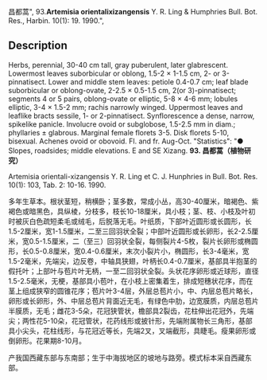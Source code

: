 昌都蒿",
93.**Artemisia orientalixizangensis** Y. R. Ling & Humphries Bull. Bot. Res., Harbin. 10(1): 19. 1990.",

## Description
Herbs, perennial, 30-40 cm tall, gray puberulent, later glabrescent. Lowermost leaves suborbicular or oblong, 1.5-2 × 1-1.5 cm, 2- or 3-pinnatisect. Lower and middle stem leaves: petiole 0.4-0.7 cm; leaf blade suborbicular or oblong-ovate, 2-2.5 × 0.5-1.5 cm, 2(or 3)-pinnatisect; segments 4 or 5 pairs, oblong-ovate or elliptic, 5-8 × 4-6 mm; lobules elliptic, 3-4 × 1.5-2 mm; rachis narrowly winged. Uppermost leaves and leaflike bracts sessile, 1- or 2-pinnatisect. Synflorescence a dense, narrow, spikelike panicle. Involucre ovoid or subglobose, 1.5-2.5 mm in diam.; phyllaries ± glabrous. Marginal female florets 3-5. Disk florets 5-10, bisexual. Achenes ovoid or obovoid. Fl. and fr. Aug-Oct.
  "Statistics": "● Slopes, roadsides; middle elevations. E and SE Xizang.
**93. 昌都蒿（植物研究）**

Artemisia orientali-xizangensis Y. R. Ling et C. J. Hunphries in Bull. Bot. Res. 10(1): 103, Tab. 2: 10-16. 1990.

多年生草本。根状茎短，稍横卧；茎多数，常成小丛，高30-40厘米，暗褐色、紫褐色或暗黑色，具纵棱，分枝多，枝长10-18厘米，具小枝；茎、枝、小枝及叶初时被灰白色疏短柔毛或绒毛，后脱落无毛。叶纸质，下部叶近圆形或长圆形，长1.5-2厘米，宽1-1.5厘米，二至三回羽状全裂；中部叶近圆形或长卵形，长2-2.5厘米，宽0.5-1.5厘米，二（至三）回羽状全裂，每侧裂片4-5枚，裂片长卵形或椭圆形，长0.5-0.8厘米，宽0.4-0.6厘米，末次小裂片小，椭圆形，长3-4毫米，宽1.5-2毫米，先端尖，边反卷，中轴具狭翅，叶柄长0.4-0.7厘米，基部具半抱茎的假托叶；上部叶与苞片叶无柄，一至二回羽状全裂。头状花序卵形或近球形，直径1.5-2.5毫米，无梗，基部具小苞叶，在小枝上密集着生，排成短穗状花序，而在茎上组成狭窄的圆锥花序；苞片叶3-4层，外层总苞片小，中、内层总苞片略长，卵形或长卵形，外、中层总苞片背面近无毛，有绿色中肋，边宽膜质，内层总苞片半膜质，无毛；雌花3-5朵，花冠狭管状，檐部具2裂齿，花柱伸出花冠外，先端尖；两性花5-10朵，花冠管状，花药线形或披针形，先端附属物长三角形，基部具小尖头，花柱线形，与花冠近等长，先端2叉，叉端截形，具睫毛。瘦果卵形或倒卵形。花果期8-10月。

产我国西藏东部与东南部；生于中海拔地区的坡地与路旁。模式标本采自西藏东部。
